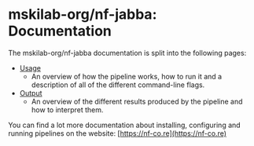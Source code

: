 # mskilab-org/nf-jabba: Documentation

The mskilab-org/nf-jabba documentation is split into the following pages:

- [Usage](usage.md)
  - An overview of how the pipeline works, how to run it and a description of all of the different command-line flags.
- [Output](output.md)
  - An overview of the different results produced by the pipeline and how to interpret them.

You can find a lot more documentation about installing, configuring and running pipelines on the website: [https://nf-co.re](https://nf-co.re)
